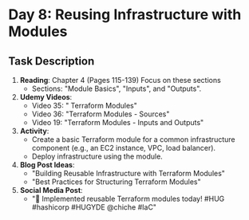 # Day 8: Reusing Infrastructure with Modules

## Task Description

1. **Reading**:  Chapter 4 (Pages 115-139) Focus on these sections
   - Sections: "Module Basics", "Inputs", and "Outputs".
2. **Udemy Videos**: 
   - Video 35: " Terraform Modules"
   - Video 36: "Terraform Modules - Sources"
   - Video 19: "Terraform Modules - Inputs and Outputs"
3. **Activity**: 
   - Create a basic Terraform module for a common infrastructure component (e.g., an EC2 instance, VPC, load balancer).
   - Deploy infrastructure using the module.
5. **Blog Post Ideas**: 
   - "Building Reusable Infrastructure with Terraform Modules"
   - "Best Practices for Structuring Terraform Modules"
6. **Social Media Post**: 
   - "🔄 Implemented reusable Terraform modules today! #HUG #hashicorp #HUGYDE @chiche #IaC"

